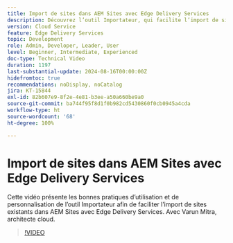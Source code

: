 ```yaml
---
title: Import de sites dans AEM Sites avec Edge Delivery Services
description: Découvrez l’outil Importateur, qui facilite l’import de sites dans AEM Sites avec Edge Delivery Services.
version: Cloud Service
feature: Edge Delivery Services
topic: Development
role: Admin, Developer, Leader, User
level: Beginner, Intermediate, Experienced
doc-type: Technical Video
duration: 1197
last-substantial-update: 2024-08-16T00:00:00Z
hidefromtoc: true
recommendations: noDisplay, noCatalog
jira: KT-15844
exl-id: 82b607e9-8f2e-4e81-b3ee-a50a660be9a0
source-git-commit: ba744f95f8d1f0b982cd5430860f0cb0945a4cda
workflow-type: ht
source-wordcount: '68'
ht-degree: 100%

---
```


# Import de sites dans AEM Sites avec Edge Delivery Services

Cette vidéo présente les bonnes pratiques d’utilisation et de personnalisation de l’outil Importateur afin de faciliter l’import de sites existants dans AEM Sites avec Edge Delivery Services. Avec Varun Mitra, architecte cloud.

>[!VIDEO](https://video.tv.adobe.com/v/3431603/?learn=on)
